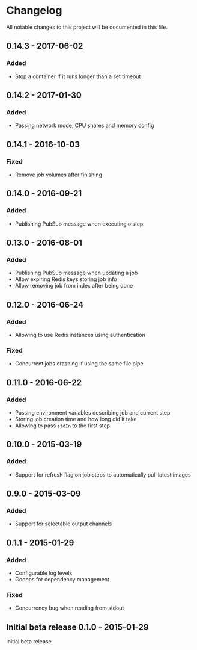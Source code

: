 # Changelog
All notable changes to this project will be documented in this file.

0.14.3 - 2017-06-02
-------------------
### Added
- Stop a container if it runs longer than a set timeout

0.14.2 - 2017-01-30
-------------------
### Added
- Passing network mode, CPU shares and memory config

0.14.1 - 2016-10-03
-------------------
### Fixed
- Remove job volumes after finishing

0.14.0 - 2016-09-21
-------------------
### Added
- Publishing PubSub message when executing a step

0.13.0 - 2016-08-01
-------------------
### Added
- Publishing PubSub message when updating a job
- Allow expiring Redis keys storing job info
- Allow removing job from index after being done

0.12.0 - 2016-06-24
-------------------
### Added
- Allowing to use Redis instances using authentication

### Fixed
- Concurrent jobs crashing if using the same file pipe

0.11.0 - 2016-06-22
-------------------
### Added
- Passing environment variables describing job and current step
- Storing job creation time and how long did it take
- Allowing to pass `stdIn` to the first step

0.10.0 - 2015-03-19
-------------------
### Added
- Support for refresh flag on job steps to automatically pull latest images

0.9.0 - 2015-03-09
-------------------
### Added
- Support for selectable output channels

0.1.1 - 2015-01-29
-------------------
### Added
- Configurable log levels
- Godeps for dependency management

### Fixed
- Concurrency bug when reading from stdout

Initial beta release
0.1.0 - 2015-01-29
-------------------
Initial beta release

